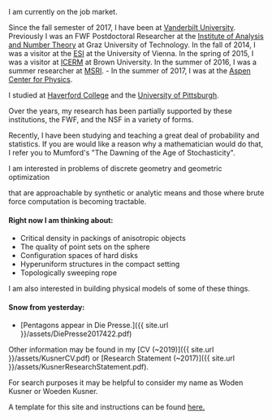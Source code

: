 
I am currently on the job market.

Since the fall semester of 2017, I have been at [Vanderbilt University][VANDERBILT].
Previously I was an FWF Postdoctoral Researcher at the [Institute of Analysis and Number Theory][ANT] at Graz University of Technology. In the fall of 2014, I was a visitor at the [ESI][ESI] at the University of Vienna. In the spring of 2015, I was a visitor at [ICERM][ICERM] at Brown University.  In the summer of 2016, I was a summer researcher at [MSRI][MSRI]. - In the summer of 2017, I was at the [Aspen Center for Physics][ASPEN]. 

I studied at [Haverford College][HAVERFORD] and the [University of Pittsburgh][PITT].

Over the years, my research has been partially supported by these institutions, the FWF, and the NSF in a variety of forms.

Recently, I have been studying and teaching a great deal of probability and statistics.
If you are would like a reason why a mathematician would do that, I refer you to Mumford's "The Dawning of the Age of Stochasticity".

<!---Because of this, consider the site to be under construction.  Briefly, -->I am interested in problems of discrete geometry and geometric optimization
that are approachable by synthetic or analytic means and those where brute force computation is becoming tractable.

#### Right now I am thinking about:

- Critical density in packings of anisotropic objects
- The quality of point sets on the sphere
- Configuration spaces of hard disks
- Hyperuniform structures in the compact setting
- Topologically sweeping rope

I am also interested in building physical models of some of these things.

<!---For more detail, you will need to go somewhere else, as this site (as of 2014) is here to test a template.  Otherwise, you would be able to check below for a 
for a short overview, or even find a link to a more recent copy my [CV]({{ site.url }}/assets/KusnerCV.pdf). For more info, search elsewhere. Google is pretty good at finding me these days.-->

<!---#### News for 2018: 
- -->

#### Snow from yesterday: 
- [Pentagons appear in Die Presse.]({{ site.url }}/assets/DiePresse2017422.pdf)

Other information may be found in my [CV (~2019)]({{ site.url }}/assets/KusnerCV.pdf) or [Research Statement (~2017)]({{ site.url }}/assets/KusnerResearchStatement.pdf).

For search purposes it may be helpful to consider my name as Woden Kusner or Woeden Kusner.

A template for this site and instructions can be found [here.][louis]  

<!---A cobbled together Mathmatica package with some interesting functions can be found [here.]({{ site.url }}/package)-->

[ANT]: http://www.tugraz.at/institute/azt/home/
[ESI]: http://www.esi.ac.at/
[ICERM]: http://icerm.brown.edu/
[louis]: http://theran.lt/2014/11/12/about-this-site.html
[MSRI]: http://www.msri.org/
[ASPEN]: http://aspenphys.org/
[VANDERBILT]: https://as.vanderbilt.edu/math/
[HAVERFORD]: https://www.haverford.edu/
[PITT]: https://www.pitt.edu/
 